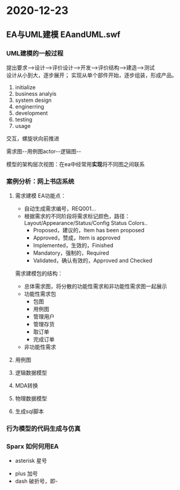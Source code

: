 # 2020-12-23

## EA与UML建模 EAandUML.swf

### UML建模的一般过程

提出要求-->设计-->评价设计-->开发-->评价结构-->建造-->测试  
设计从小到大，逐步展开； 实现从单个部件开始，逐步组装，形成产品。  

1. initialize
2. business analyis
3. system design
4. enginerring
5. development
6. testing
7. usage

交互，螺旋状向前推进  

需求图--用例图actor--逻辑图--

模型的架构层次视图：在ea中经常用**实现**将不同图之间联系  

### 案例分析：网上书店系统

1. 需求建模
    EA功能点：  
    * 自动生成需求编号，REQ001...
    * 根据需求的不同阶段将需求标记颜色，路径：Layout/Appearance/Status/Config Status Colors..
      + Proposed，建议的，Item has been proposed
      + Approved，赞成，Item is approved
      + Implemented，生效的，Finished
      + Mandatory，强制的，Required
      + Validated，确认有效的，Approved and Checked

    需求建模包的结构：
    * 总体需求图，将分散的功能性需求和非功能性需求图一起展示
    * 功能性需求包
      + 包图
      + 用例图
      + 管理用户
      + 管理存货
      + 取订单
      + 完成订单
    * 非功能性需求

2. 用例图
3. 逻辑数据模型
4. MDA转换
5. 物理数据模型
6. 生成sql脚本

### 行为模型的代码生成与仿真

### Sparx 如何何用EA

* asterisk 星号
+ plus 加号
+ dash 破折号，即-
